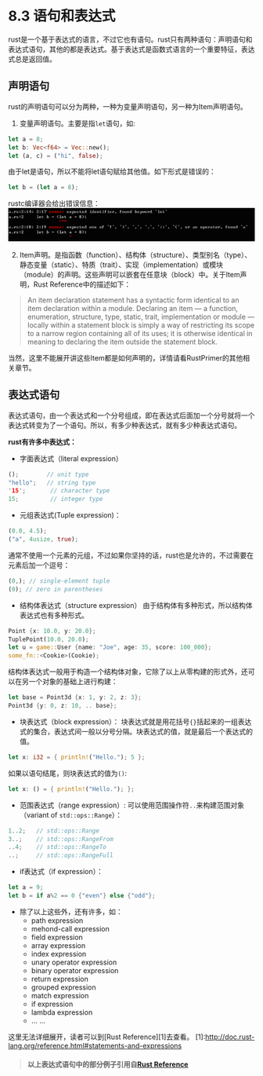 # 8.3 语句和表达式
  rust是一个基于表达式的语言，不过它也有语句。rust只有两种语句：声明语句和表达式语句，其他的都是表达式。基于表达式是函数式语言的一个重要特征，表达式总是返回值。

## 声明语句
  rust的声明语句可以分为两种，一种为变量声明语句，另一种为Item声明语句。  
  1. 变量声明语句。主要是指`let`语句，如:
  ```rust  
  let a = 8;
  let b: Vec<f64> = Vec::new();
  let (a, c) = ("hi", false);  
  ```
  由于let是语句，所以不能将let语句赋给其他值。如下形式是错误的：
  ```rust
  let b = (let a = 8);
  ```
  rustc编译器会给出错误信息：![error](../image/08-03-img1.png)

  2. Item声明。是指函数（function）、结构体（structure）、类型别名（type）、静态变量（static）、特质（trait）、实现（implementation）或模块（module）的声明。这些声明可以嵌套在任意块（block）中。关于Item声明，Rust Reference中的描述如下：
  > An item declaration statement has a syntactic form identical to an item declaration within a module. Declaring an item — a function, enumeration, structure, type, static, trait, implementation or module — locally within a statement block is simply a way of restricting its scope to a narrow region containing all of its uses; it is otherwise identical in meaning to declaring the item outside the statement block.

  当然，这里不能展开讲这些Item都是如何声明的，详情请看RustPrimer的其他相关章节。

## 表达式语句
  表达式语句，由一个表达式和一个分号组成，即在表达式后面加一个分号就将一个表达式转变为了一个语句。所以，有多少种表达式，就有多少种表达式语句。  

  __rust有许多中表达式：__
  * 字面表达式（literal expression）
  ```rust
  ();        // unit type
  "hello";   // string type
  '15';       // character type
  15;         // integer type
  ```

  * 元组表达式(Tuple expression)：
  ```rust
  (0.0, 4.5);
  ("a", 4usize, true);
  ```
  通常不使用一个元素的元组，不过如果你坚持的话，rust也是允许的，不过需要在元素后加一个逗号：
  ```rust
  (0,); // single-element tuple
  (0); // zero in parentheses
  ```

  * 结构体表达式（structure expression）
  由于结构体有多种形式，所以结构体表达式也有多种形式。
  ```rust
  Point {x: 10.0, y: 20.0};
  TuplePoint(10.0, 20.0);   
  let u = game::User {name: "Joe", age: 35, score: 100_000};
  some_fn::<Cookie>(Cookie);
  ```
  结构体表达式一般用于构造一个结构体对象，它除了以上从零构建的形式外，还可以在另一个对象的基础上进行构建：
  ```rust
  let base = Point3d {x: 1, y: 2, z: 3};
  Point3d {y: 0, z: 10, .. base};
  ```

  * 块表达式（block expression）：
  块表达式就是用花括号`{}`括起来的一组表达式的集合，表达式间一般以分号分隔。块表达式的值，就是最后一个表达式的值。
  ```rust
  let x: i32 = { println!("Hello."); 5 };
  ```
  如果以语句结尾，则块表达式的值为`()`:
  ```rust
  let x: () = { println!("Hello."); };
  ```

  * 范围表达式（range expression）:
  可以使用范围操作符`..`来构建范围对象（variant of `std::ops::Range`）：
  ```rust
  1..2;   // std::ops::Range
  3..;    // std::ops::RangeFrom
  ..4;    // std::ops::RangeTo
  ..;     // std::ops::RangeFull
  ```

  * if表达式（if expression）：
  ```rust
  let a = 9;
  let b = if a%2 == 0 {"even"} else {"odd"};
  ```

  * 除了以上这些外，还有许多，如：
    + path expression
    + mehond-call expression
    + field expression
    + array expression
    + index expression
    + unary operator expression
    + binary operator expression
    + return expression
    + grouped expression
    + match expression
    + if expression
    + lambda expression
    + ... ...

  这里无法详细展开，读者可以到[Rust Reference][1]去查看。
  [1]:http://doc.rust-lang.org/reference.html#statements-and-expressions

> #### 以上表达式语句中的部分例子引用自[Rust Reference][ref]
  [ref]:http://doc.rust-lang.org/reference.html

